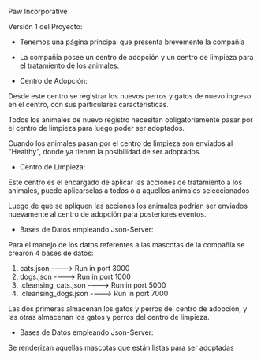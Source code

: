 Paw Incorporative

Versión 1 del Proyecto:


- Tenemos una página principal que presenta brevemente la compañía
- La compañía posee un centro de adopción y un centro de limpieza para el tratamiento de los animales.

- Centro de Adopción:

Desde este centro se registrar los nuevos perros y gatos de nuevo ingreso en el centro, con sus particulares características.

Todos los animales de nuevo registro necesitan obligatoriamente pasar por el centro de limpieza para luego poder ser adoptados. 

Cuando los animales pasan por el centro de limpieza son enviados al "Healthy", donde ya tienen la posibilidad de ser adoptados.





- Centro de Limpieza:

Este centro es el encargado de aplicar las acciones de tratamiento a los animales, puede aplicarselas a todos o a aquellos animales seleccionados

Luego de que se apliquen las acciones los animales podrían ser enviados nuevamente al centro de adopción para posteriores eventos.

- Bases de Datos empleando Json-Server:

Para el manejo de los datos referentes a las mascotas de la compañía se crearon 4 bases de datos:
1. cats.json ----> Run in port 3000
2. dogs.json   ----> Run in port 1000
3. .cleansing_cats.json  ----> Run in port 5000
3. .cleansing_dogs.json  ----> Run in port 7000

Las dos primeras almacenan los gatos y perros del centro de adopción, y las otras almacenan los gatos y perros del centro de limpieza.

- Bases de Datos empleando Json-Server:

Se renderizan aquellas mascotas que están listas para ser adoptadas


